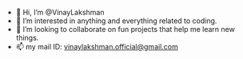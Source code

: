- 👋 Hi, I’m @VinayLakshman
- 👀 I’m interested in anything and everything related to coding.
- 💞️ I’m looking to collaborate on fun projects that help me learn new things.
- 📫 my mail ID: vinaylakshman.official@gmail.com

<!---
VinayLakshman/VinayLakshman is a ✨ special ✨ repository because its `README.md` (this file) appears on your GitHub profile.
You can click the Preview link to take a look at your changes.
--->
